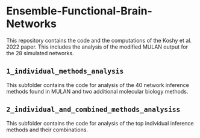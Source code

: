 # Ensemble-Functional-Brain-Networks
This repository contains the code and the computations of the Koshy et al. 2022 paper. This includes the analysis of the modified MULAN output for the 28 simulated networks.

## `1_individual_methods_analysis`
This subfolder contains the code for analysis of the 40 network inference methods found in MULAN and two additional molecular biology methods.

## `2_individual_and_combined_methods_analysiss`
This subfolder contains the code for analysis of the top individual inference methods and their combinations.
